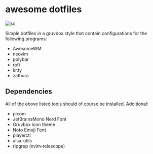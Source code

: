 # awesome dotfiles

![sc](https://github.com/tim-tm/dotfiles/assets/43402731/edb20b18-8b3d-4659-8f43-11af4a25b86b)

Simple dotfiles in a gruvbox style that contain configurations for the following programs:

- AwesomeWM
- neovim
- polybar
- rofi
- kitty
- zathura

## Dependencies

All of the above listed tools should of course be installed.
Additional:

- picom
- JetBrainsMono Nerd Font
- Gruvbox icon theme
- Noto Emoji Font
- playerctl
- alsa-utils
- ripgrep (nvim-telescope)

